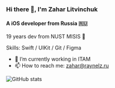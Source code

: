 ### Hi there 👋, I'm Zahar Litvinchuk
#### A iOS developer from Russia 🇷🇺
19 years dev from NUST MISIS 🏫

Skills: Swift / UIKit / Git / Figma

- 🔭 I’m currently working in ITAM 
- 📫 How to reach me: zahar@raynelz.ru 

![GitHub stats](https://github-readme-stats.vercel.app/api?username=raynelz&show_icons=true)  
